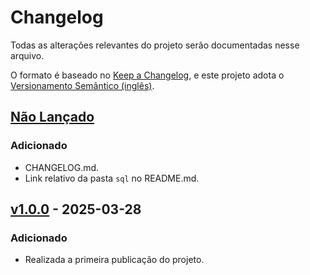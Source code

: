 # Changelog

Todas as alterações relevantes do projeto serão documentadas nesse arquivo.

O formato é baseado no [Keep a Changelog](https://keepachangelog.com/en/1.1.0/),
e este projeto adota o [Versionamento Semântico (inglês)](https://semver.org/spec/v2.0.0.html).

## [Não Lançado]

### Adicionado

- CHANGELOG.md.
- Link relativo da pasta `sql` no README.md.

## [v1.0.0] - 2025-03-28

### Adicionado

- Realizada a primeira publicação do projeto.

[não lançado]: https://github.com/gutohertzog/db-versionator/compare/v1.0.0...HEAD
[v1.0.0]: https://github.com/gutohertzog/db-versionator/releases/tag/v1.0.0
